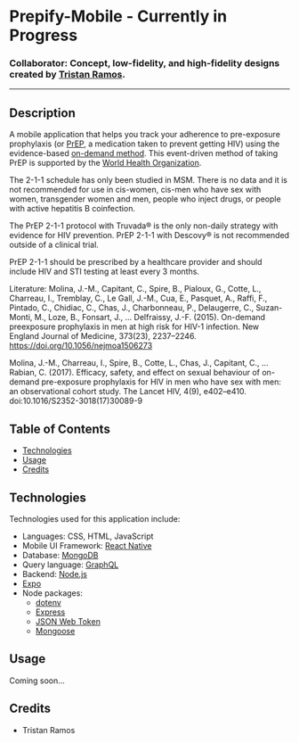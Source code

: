# Prepify-Mobile - Currently in Progress

### Collaborator: Concept, low-fidelity, and high-fidelity designs created by [Tristan Ramos](https://www.ramostristan.com/case-studies/my-passion-project). 
---

## Description 
A mobile application that helps you track your adherence to pre-exposure prophylaxis (or [PrEP](https://www.cdc.gov/hiv/risk/prep/index.html#:~:text=Pre%2Dexposure%20prophylaxis%20(or%20PrEP,use%20by%20at%20least%2074%25.) ), a medication taken to prevent getting HIV) using the evidence-based [on-demand method](https://www.cdc.gov/hiv/basics/prep/on-demand-prep.html). This event-driven method of taking PrEP is supported by the [World Health Organization](https://iris.who.int/bitstream/handle/10665/360861/9789240053694-eng.pdf?sequence=1). 

The 2-1-1 schedule has only been studied in MSM. There is no data and it is not recommended for use in cis-women, cis-men who have sex with women, transgender women and men, people who inject drugs, or people with active hepatitis B coinfection.

The PrEP 2-1-1 protocol with Truvada® is the only non-daily strategy with evidence for HIV prevention. PrEP 2-1-1 with Descovy® is not recommended outside of a clinical trial.

PrEP 2-1-1 should be prescribed by a healthcare provider and should include HIV and STI testing at least every 3 months.

Literature: 
Molina, J.-M., Capitant, C., Spire, B., Pialoux, G., Cotte, L., Charreau, I., Tremblay, C., Le Gall, J.-M., Cua, E., Pasquet, A., Raffi, F., Pintado, C., Chidiac, C., Chas, J., Charbonneau, P., Delaugerre, C., Suzan-Monti, M., Loze, B., Fonsart, J., … Delfraissy, J.-F. (2015). On-demand preexposure prophylaxis in men at high risk for HIV-1 infection. New England Journal of Medicine, 373(23), 2237–2246. https://doi.org/10.1056/nejmoa1506273 

Molina, J.-M., Charreau, I., Spire, B., Cotte, L., Chas, J., Capitant, C., … Rabian, C. (2017). Efficacy, safety, and effect on sexual behaviour of on-demand pre-exposure prophylaxis for HIV in men who have sex with men: an observational cohort study. The Lancet HIV, 4(9), e402–e410. doi:10.1016/S2352-3018(17)30089-9

## Table of Contents
- [Technologies](#technologies)
- [Usage](#usage)
- [Credits](#credits)

## Technologies 
Technologies used for this application include: 
- Languages: CSS, HTML, JavaScript
- Mobile UI Framework: [React Native](https://reactnative.dev/)
- Database: [MongoDB](https://www.mongodb.com/)
- Query language: [GraphQL](https://graphql.org/)
- Backend: [Node.js](https://nodejs.org/en)
- [Expo](https://expo.dev/)
- Node packages:
  - [dotenv](https://www.npmjs.com/package/dotenv)
  - [Express](https://www.npmjs.com/package/express)
  - [JSON Web Token](https://jwt.io/)
  - [Mongoose](https://mongoosejs.com/)
 

## Usage 
Coming soon...

## Credits 
  - Tristan Ramos


